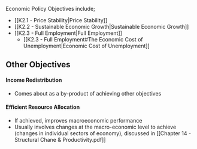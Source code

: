 Economic Policy Objectives include;
- [[K2.1 - Price Stability|Price Stability]]
- [[K2.2 - Sustainable Economic Growth|Sustainable Economic Growth]]
- [[K2.3 - Full Employment|Full Employment]]
	- [[K2.3 - Full Employment#The Economic Cost of Unemployment|Economic Cost of Unemployment]]

## Other Objectives

#### Income Redistribution
- Comes about as a by-product of achieving other objectives
#### Efficient Resource Allocation
- If achieved, improves macroeconomic performance
- Usually involves changes at the macro-economic level to achieve (changes in individual sectors of economy), discussed in [[Chapter 14 - Structural Chane & Productivity.pdf]]
